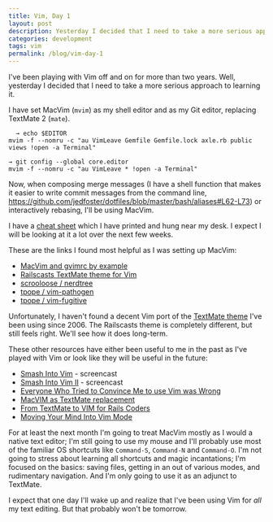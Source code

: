 ```yaml
---
title: Vim, Day 1
layout: post
description: Yesterday I decided that I need to take a more serious approach to learning vim. 
categories: development
tags: vim
permalink: /blog/vim-day-1
---
```


I've been playing with Vim off and on for more than two years. Well, yesterday I decided that I need to take a more serious approach to learning it. 

I have set MacVim (`mvim`) as my shell editor and as my Git editor, replacing TextMate 2 (`mate`). 

	  → echo $EDITOR
  	mvim -f --nomru -c "au VimLeave Gemfile Gemfile.lock axle.rb public views !open -a Terminal"
	
  	→ git config --global core.editor
  	mvim -f --nomru -c "au VimLeave * !open -a Terminal"
	
Now, when composing merge messages (I have a shell function that makes it easier to write commit messages from the command line, https://github.com/jedfoster/dotfiles/blob/master/bash/aliases#L62-L73) or interactively rebasing, I'll be using MacVim.

I have a [cheat sheet](https://gist.github.com/4269782) which I have printed and hung near my desk. I expect I will be looking at it a lot over the next few weeks.

These are the links I found most helpful as I was setting up MacVim:

* [MacVim and gvimrc by example
](http://sphericalcow.wordpress.com/2009/03/18/macvim-and-gvimrc-by-example/)
* [Railscasts TextMate theme for Vim](http://www.vim.org/scripts/script.php?script_id=1995)
* [scrooloose / nerdtree
](https://github.com/scrooloose/nerdtree)
* [tpope / vim-pathogen](https://github.com/tpope/vim-pathogen)
* [tpope / vim-fugitive](https://github.com/tpope/vim-fugitive)

Unfortunately, I haven't found a decent Vim port of the [TextMate theme](https://sites.google.com/a/grayskies.net/www/dawn_screencap.gif) I've been using since 2006. The Railscasts theme is completely different, but still feels right. We'll see how it does long-term.


These other resources have either been useful to me in the past as I've played with Vim or look like they will be useful in the future:

* [Smash Into Vim](https://peepcode.com/products/smash-into-vim-i) - screencast
* [Smash Into Vim II](https://peepcode.com/products/smash-into-vim-ii) - screencast
* [Everyone Who Tried to Convince Me to use Vim was Wrong](http://yehudakatz.com/2010/07/29/everyone-who-tried-to-convince-me-to-use-vim-was-wrong/)
* [MacVIM as TextMate replacement](http://zerokspot.com/weblog/2008/08/03/macvim-as-textmate-replacement/)
* [From TextMate to VIM for Rails Coders](http://zigzag.github.com/2010/02/14/from-textmate-to-vim-for-rails-coders.html)
* [Moving Your Mind Into Vim Mode](http://blog.wekeroad.com/thoughts/vim-is-your-daddy)


For at least the next month I'm going to treat MacVim mostly as I would a native text editor; I'm still going to use my mouse and I'll probably use most of the familiar OS shortcuts like `Command-S`, `Command-N` and `Command-O`. I'm not going to stress about learning all shortcuts and magic incantations; I'm focused on the basics: saving files, getting in an out of various modes, and rudimentary navigation. And I'm only going to use it as an adjunct to TextMate.

I expect that one day I'll wake up and realize that I've been using Vim for _all_ my text editing. But that probably won't be tomorrow.